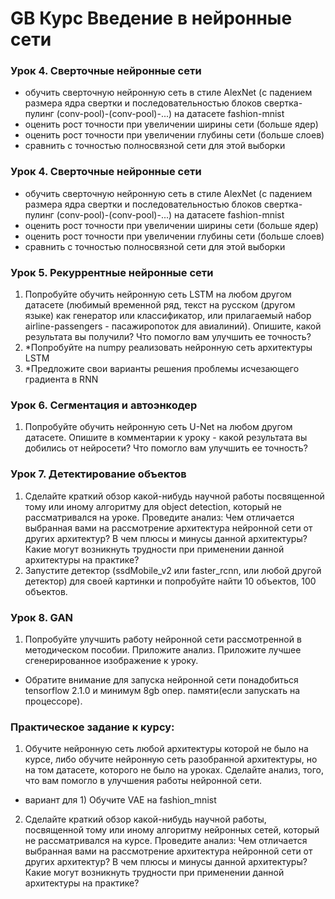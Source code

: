 # GB Курс Введение в нейронные сети


### Урок 4. Сверточные нейронные сети

*	обучить сверточную нейронную сеть в стиле AlexNet (с падением размера ядра свертки и последовательностью блоков свертка-пулинг (conv-pool)-(conv-pool)-...) на датасете fashion-mnist
*	оценить рост точности при увеличении ширины сети (больше ядер)
*	оценить рост точности при увеличении глубины сети (больше слоев)
*	сравнить с точностью полносвязной сети для этой выборки



### Урок 4. Сверточные нейронные сети

*	обучить сверточную нейронную сеть в стиле AlexNet (с падением размера ядра свертки и последовательностью блоков свертка-пулинг (conv-pool)-(conv-pool)-...) на датасете fashion-mnist
*	оценить рост точности при увеличении ширины сети (больше ядер)
*	оценить рост точности при увеличении глубины сети (больше слоев)
*	сравнить с точностью полносвязной сети для этой выборки


### Урок 5. Рекуррентные нейронные сети

1.	Попробуйте обучить нейронную сеть LSTM на любом другом датасете (любимый временной ряд, текст на русском (другом языке) как генератор или классификатор, или прилагаемый набор airline-passengers - пасажиропоток для авиалиний). Опишите, какой результата вы получили? Что помогло вам улучшить ее точность?
2.	*Попробуйте на numpy реализовать нейронную сеть архитектуры LSTM
3.	*Предложите свои варианты решения проблемы исчезающего градиента в RNN


### Урок 6. Сегментация и автоэнкодер
1.	Попробуйте обучить нейронную сеть U-Net на любом другом датасете. Опишите в комментарии к уроку - какой результата вы добились от нейросети? Что помогло вам улучшить ее точность?


### Урок 7. Детектирование объектов
1.	Сделайте краткий обзор какой-нибудь научной работы посвященной тому или иному алгоритму для object detection, который не рассматривался на уроке. Проведите анализ: Чем отличается выбранная вами на рассмотрение архитектура нейронной сети от других архитектур? В чем плюсы и минусы данной архитектуры? Какие могут возникнуть трудности при применении данной архитектуры на практике?
2.	Запустите детектор (ssdMobile_v2 или faster_rcnn, или любой другой детектор) для своей картинки и попробуйте найти 10 объектов, 100 объектов.


### Урок 8. GAN

1. Попробуйте улучшить работу нейронной сети рассмотренной в методическом пособии. 
Приложите анализ. Приложите лучшее сгенерированное изображение к уроку.  
* Обратите внимание для запуска нейронной сети понадобиться tensorflow 2.1.0 и минимум 8gb опер. памяти(если запускать на процессоре).


### Практическое задание к курсу:
1.	Обучите нейронную сеть любой архитектуры которой не было на курсе, либо обучите нейронную сеть разобранной архитектуры, но на том датасете, которого не было на уроках. Сделайте анализ, того, что вам помогло в улучшения работы нейронной сети.
* вариант для 1) Обучите VAE на fashion_mnist

2.	Сделайте краткий обзор какой-нибудь научной работы, посвященной тому или иному алгоритму нейронных сетей, который не рассматривался на курсе. Проведите анализ: Чем отличается выбранная вами на рассмотрение архитектура нейронной сети от других архитектур? В чем плюсы и минусы данной архитектуры? Какие могут возникнуть трудности при применении данной архитектуры на практике?

